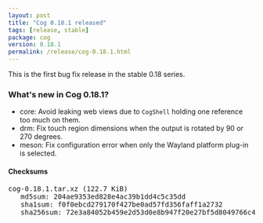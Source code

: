 ```yaml
---
layout: post
title: "Cog 0.18.1 released"
tags: [release, stable]
package: cog
version: 0.18.1
permalink: /release/cog-0.18.1.html
---
```


This is the first bug fix release in the stable 0.18 series.

### What's new in Cog 0.18.1?

- core: Avoid leaking web views due to `CogShell` holding one reference
  too much on them.
- drm: Fix touch region dimensions when the output is rotated by 90 or
  270 degrees.
- meson: Fix configuration error when only the Wayland platform plug-in
  is selected.

#### Checksums

<pre>
cog-0.18.1.tar.xz (122.7 KiB)
   md5sum: 204ae9353ed828e4ac39b1dd4c5c35dd
   sha1sum: f0f0ebcd279170f427be0ad57fd356faff1a2732
   sha256sum: 72e3a84052b459e2d53d0e8b947f20e27bf5d8049766c4c1594eb9c6b6cf7ab3
</pre>
